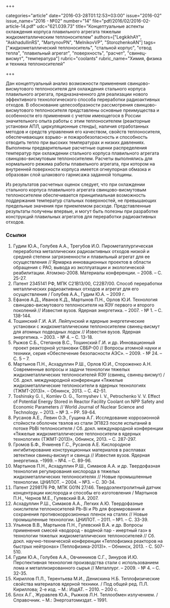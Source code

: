 +++

categories="article"
date="2016-03-28T01:12:53+03:00"
issue="2016-02"
issue_name="2016 - №02"
number="14"
file="pdf/2016/02/2016-02-article-14.pdf"
udc="621.039.73"
title="Концептуальные аспекты охлаждения корпуса плавильного агрегата тяжелым жидкометаллическим теплоносителем"
authors=["LegkikhAY", "AskhadullinRS", "MartynovPN", "MelnikovVP", "StorozhenkoAN"]
tags=["жидкометаллический теплоноситель", "стальной корпус", "отвод тепла", "плавильный агрегат", "поверхность", "расчет", "свинец-висмут", "температура"]
rubric="coolants"
rubric_name="Химия, физика и техника теплоносителей"

+++

Дан концептуальный анализ возможности применения свинцово-висмутового теплоносителя для охлаждения стального корпуса плавильного агрегата, предназначенного для реализации нового эффективного технологического способа переработки радиоактивных отходов. 
В обоснование целесообразности рассмотрения свинцово-висмутового теплоносителя представлены основные преимущества и особенности его применения с учетом имеющегося в России значительного опыта работы с этим теплоносителем (реакторные установки АПЛ, циркуляционные стенды), наличия отработанных методов и средств управления его качеством, свойств теплоносителя, обеспечивающих взрыво- и пожаробезопасность и способность отводить тепло при высоких температурах и низких давлениях. 
Выполнены предварительные расчетные оценки распределения температур при охлаждении стального корпуса плавильного агрегата свинцово-висмутовым теплоносителем. 
Расчеты выполнялись для нормального режима работы плавильного агрегата, при котором на внутренней поверхности корпуса имеется огнеупорная обмазка и образован слой шлакового гарнисажа заданной толщины.

Из результатов расчетных оценок следует, что при охлаждении стального корпуса плавильного агрегата свинцово-висмутовым теплоносителем обеспечивается принципиальная возможность поддержания температур стальных поверхностей, не превышающих предельные значения при приемлемом расходе.
Представленные результаты получены впервые, и могут быть полезны при разработке конструкций плавильных агрегатов для переработки радиоактивных отходов.

### Ссылки

1. Гудим Ю.А., Голубев А.А., Трегубов И.О. Пирометаллургическая переработка металлических радиоактивных отходов низкой и средней степени загрязненности и плавильный агрегат для ее осуществления // Ярмарка инновационных проектов в области обращения с РАО, вывода из эксплуатации и экологической реабилитации. Атомэко-2008. Материалы конференции. – 2008. – С. 25-27.
2. Патент 2345141 РФ, МПК C21B13/00, C22B7/00. Способ переработки металлических радиоактивных отходов и агрегат для его осуществления / Голубев А.А., Гудим Ю.А. – 2009 г.
3. Ефанов А.Д., Иванов К.Д., Мартынов П.Н., Орлов Ю.И. Технология свинцово-висмутового теплоносителя на ЯЭУ первого и второго поколений // Известия вузов. Ядерная энергетика. – 2007. - № 1. – С. 138-144.
4. Тошинский Г.И. А.И. Лейпунский и ядерные энергетические установки с жидкометаллическим теплоносителем свинец-висмут для атомных подводных лодок // Известия вузов. Ядерная энергетика. – 2003. - № 4. – С. 13-18.
5. Рыжов С.Б., Степанов В.С., Тошинский Г.И. и др. Инновационный проект реакторной установки СВБР-00 // Вопросы атомной науки и техники, серия «Обеспечение безопасности АЭС». – 2009. - № 24. – С. 5 – 7.
6. Мартынов П.Н., Асхадуллин Р.Ш., Орлов Ю.И., Стороженко А.Н. Cовременные вопросы и задачи технологии тяжелых жидкометаллических теплоносителей ЯЭУ (свинец, свинец-висмут) / Сб. докл. международной конференции «Тяжелые жидкометаллические теплоносители в ядерных технологиях (ТЖМТ-2013)». – Обнинск, 2013. – C. 42-51.
7. Toshinsky G. I., Komlev O. G., Tormyshev I. V., Petrochenko V. V. Effect of Potential Energy Stored in Reactor Facility Coolant on NPP Safety and Economic Parameters // World Journal of Nuclear Science and Technology. – 2013. – № 3. – PP. 59-64.
8. Русанов А.Е., Левин О.Э., Гущина А.Г. Исследование коррозионной стойкости оболочек твэлов из стали ЭП823 после испытаний в потоке PbBi теплоносителя / Сб. докл. международной конференции «Тяжелые жидкометаллические теплоносители в ядерных технологиях (ТЖМТ-2013)», Обнинск, 2013. – С. 287-297.
9. Громов Б.Ф., Ячменев Г.С., Русанов А.Е. Кислородное ингибитирование конструкционных материалов в расплавах эвтектики свинец-висмут и свинца // Известия вузов. Ядерная энергетика. –1999. – №4. – С. 89-96.
10. Мартынов П.Н., Асхадуллин Р.Ш., Симаков А.А. и др. Твердофазная технология регулирования кислорода в тяжелых жидкометаллических теплоносителях // Новые промышленные технологии. ЦНИЛОТ. – 2004. – №3. – С. 30-34.
11. Патент 2298176 РФ, МПК G01N 27/46. Твердоэлектролитный датчик концентрации кислорода и способы его изготовления / Мартынов П.Н., Чернов М.Е., Гулевский В.А. 2007.
12. Асхадуллин Р.Ш., Симаков А.А., Легких А.Ю. Твердофазные окислители теплоносителей Pb-Bi и Pb для формирования и сохранения противокоррозионных пленок на сталях // Новые промышленные технологии. ЦНИЛОТ. – 2011. – №1. – С. 33-39.
13. Ульянов В.В., Мартынов П.Н., Гулевский В.А. и др. Вопросы применения смесей «водород - водяной пар - инертный газ» в технологии тяжелых жидкометаллических теплоносителей // Сб. докл. научно-технической конференции «Теплофизика реакторов на быстрых нейтронах» (Теплофизика-2013)». – Обнинск, 2013. - С. 507-510.
14. Гудим Ю.А., Голубев А.А., Овчинников С.Г., Зинуров И.Ю. Перспективная технология производства стали с использованием лома и металлизированного сырья // Металлург. – 2009. - № 4. – С. 32-35.
15. Кириллов П.Л., Терентьева М.И., Денискина Н.Б. Теплофизические свойства материалов ядерной техники. / Под общей ред. П.Л. Кириллова; 2-е изд. – М.: ИздАТ. – 2010. – 200 с.
16. Блох А.Г., Журавлев Ю.А., Рыжков Л.Н. Теплообмен излучением. / Справочник. – М.: Энергоатомиздат. – 1991.